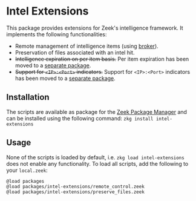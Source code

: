 # Intel Extensions

This package provides extensions for Zeek's intelligence framework. It implements the following functionalities:

 * Remote management of intelligence items (using [broker](https://github.com/zeek/broker)).
 * Preservation of files associated with an intel hit.
 * ~~Intelligence expiration on per item basis.~~ Per item expiration has been moved to a [separate package](https://github.com/J-Gras/intel-expire).
 * ~~Support for `<IP>:<Port>` indicators.~~ Support for `<IP>:<Port>` indicators has been moved to a [separate package](https://github.com/J-Gras/intel-seen-more).

## Installation

The scripts are available as package for the [Zeek Package Manager](https://github.com/zeek/package-manager) and can be installed using the following command: `zkg install intel-extensions`

## Usage

None of the scripts is loaded by default, i.e. `zkg load intel-extensions` does not enable any functionality. To load all scripts, add the following to your `local.zeek`:
```
@load packages
@load packages/intel-extensions/remote_control.zeek
@load packages/intel-extensions/preserve_files.zeek

```

